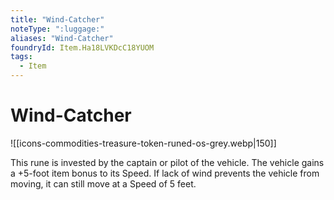 ```yaml
---
title: "Wind-Catcher"
noteType: ":luggage:"
aliases: "Wind-Catcher"
foundryId: Item.Ha18LVKDcC18YUOM
tags:
  - Item
---
```


# Wind-Catcher
![[icons-commodities-treasure-token-runed-os-grey.webp|150]]

This rune is invested by the captain or pilot of the vehicle. The vehicle gains a +5-foot item bonus to its Speed. If lack of wind prevents the vehicle from moving, it can still move at a Speed of 5 feet.
